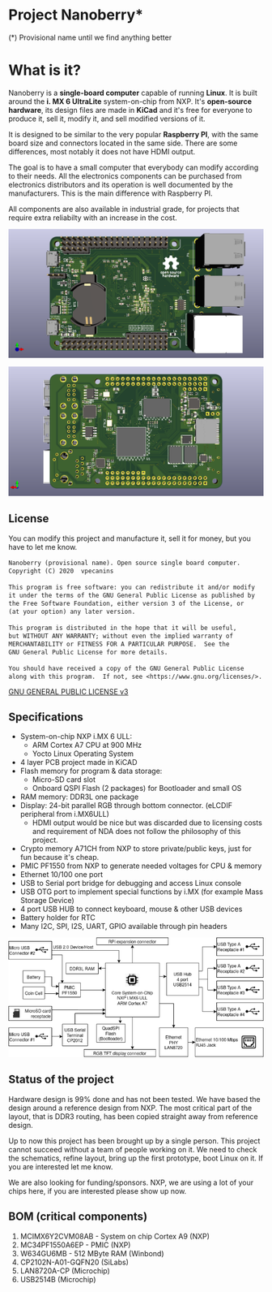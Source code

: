 # Project Nanoberry*
(*) Provisional name until we find anything better

# What is it?
Nanoberry is a **single-board computer** capable of running **Linux**. It is built around the **i. MX 6 UltraLite** system-on-chip from NXP. It's **open-source hardware**, its design files are made in **KiCad** and it's free for everyone to produce it, sell it, modify it, and sell modified versions of it.

It is designed to be similar to the very popular **Raspberry PI**, with the same board size and connectors located in the same side. There are some differences, most notably it does not have HDMI output.

The goal is to have a small computer that everybody can modify according to their needs. All the electronics components can be purchased from electronics distributors and its operation is well documented by the manufacturers. This is the main difference with Raspberry PI.

All components are also available in industrial grade, for projects that require extra reliabilty with an increase in the cost. 

![3d model front](nano-top.png)

![3d model bottom](nano-bottom.png)

## License

You can modify this project and manufacture it, sell it for money, but you have to let me know.

    Nanoberry (provisional name). Open source single board computer.
    Copyright (C) 2020  vpecanins

    This program is free software: you can redistribute it and/or modify
    it under the terms of the GNU General Public License as published by
    the Free Software Foundation, either version 3 of the License, or
    (at your option) any later version.

    This program is distributed in the hope that it will be useful,
    but WITHOUT ANY WARRANTY; without even the implied warranty of
    MERCHANTABILITY or FITNESS FOR A PARTICULAR PURPOSE.  See the
    GNU General Public License for more details.

    You should have received a copy of the GNU General Public License
    along with this program.  If not, see <https://www.gnu.org/licenses/>.

 [GNU GENERAL PUBLIC LICENSE v3](https://www.gnu.org/licenses/gpl-3.0.en.html)

## Specifications

 - System-on-chip NXP i.MX 6 ULL:
	 - ARM Cortex A7 CPU at 900 MHz
	 - Yocto Linux Operating System
 - 4 layer PCB project made in KiCAD
 - Flash memory for program & data storage:
	 - Micro-SD card slot
	 - Onboard QSPI Flash (2 packages) for Bootloader and small OS
 - RAM memory: DDR3L one package
 - Display: 24-bit parallel RGB through bottom connector. (eLCDIF peripheral from i.MX6ULL)
	 - HDMI output would be nice but was discarded due to licensing costs and requirement of NDA does not follow the philosophy of this project.
 - Crypto memory A71CH from NXP to store private/public keys, just for fun because it's cheap.
 - PMIC PF1550 from NXP to generate needed voltages for CPU & memory
 - Ethernet 10/100 one port
 - USB to Serial port bridge for debugging and access Linux console
 - USB OTG port to implement special functions by i.MX (for example Mass Storage Device)
 - 4 port USB HUB to connect keyboard, mouse & other USB devices
 - Battery holder for RTC
 - Many I2C, SPI, I2S, UART, GPIO available through pin headers

![block diagram](block-diagram.png)

## Status of the project

Hardware design is 99% done and has not been tested. We have based the design around a reference design from NXP. The most critical part of the layout, that is DDR3 routing, has been copied straight away from reference design.

Up to now this project has been brought up by a single person. This project cannot succeed without a team of people working on it. We need to check the schematics, refine layout, bring up the first prototype, boot Linux on it. If you are interested let me know.

We are also looking for funding/sponsors. NXP, we are using a lot of your chips here, if you are interested please show up now.

## BOM (critical components)

 1. MCIMX6Y2CVM08AB - System on chip Cortex A9 (NXP)
 2. MC34PF1550A6EP - PMIC (NXP)
 3. W634GU6MB - 512 MByte RAM (Winbond)
 4. CP2102N-A01-GQFN20 (SiLabs)
 5. LAN8720A-CP (Microchip)
 6. USB2514B (Microchip)


